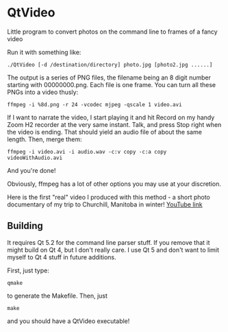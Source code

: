 QtVideo
=======

Little program to convert photos on the command line to frames of a fancy video

Run it with something like:

    ./QtVideo [-d /destination/directory] photo.jpg [photo2.jpg ......]

The output is a series of PNG files, the filename being an 8 digit number starting with 00000000.png.
Each file is one frame.  You can turn all these PNGs into a video thusly:

    ffmpeg -i %8d.png -r 24 -vcodec mjpeg -qscale 1 video.avi

If I want to narrate the video, I start playing it and hit Record on my handy Zoom H2 recorder
at the very same instant.  Talk, and press Stop right when the video is ending.  That should yield
an audio file of about the same length.  Then, merge them:

    ffmpeg -i video.avi -i audio.wav -c:v copy -c:a copy videoWithAudio.avi

And you're done!

Obviously, ffmpeg has a lot of other options you may use at your discretion.

Here is the first "real" video I produced with this method - a short photo documentary of my
trip to Churchill, Manitoba in winter!
[YouTube link](http://youtu.be/N1-njDU4pZU)

Building
--------

It requires Qt 5.2 for the command line parser stuff.  If you remove that it might build on Qt 4, but
I don't really care.  I use Qt 5 and don't want to limit myself to Qt 4 stuff in future additions.

First, just type:

    qmake

to generate the Makefile.  Then, just

    make

and you should have a QtVideo executable!

